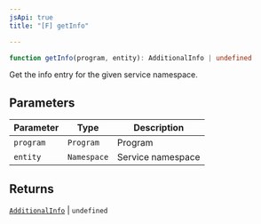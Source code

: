 ```yaml
---
jsApi: true
title: "[F] getInfo"

---
```

```ts
function getInfo(program, entity): AdditionalInfo | undefined
```

Get the info entry for the given service namespace.

## Parameters

| Parameter | Type | Description |
| ------ | ------ | ------ |
| `program` | `Program` | Program |
| `entity` | `Namespace` | Service namespace |

## Returns

[`AdditionalInfo`](../interfaces/AdditionalInfo.md) \| `undefined`
